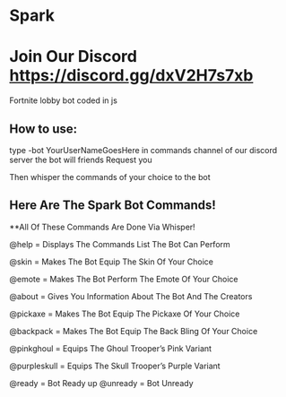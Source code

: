 # Spark
# Join Our Discord https://discord.gg/dxV2H7s7xb
Fortnite lobby bot coded in js

## How to use:
type -bot YourUserNameGoesHere 
in commands channel of our discord server 
the bot will friends Request you

Then whisper the commands of your choice to the bot

## Here Are The Spark Bot Commands!

**All Of These Commands Are Done Via Whisper!

@help = Displays The Commands List The Bot Can Perform

@skin = Makes The Bot Equip The Skin Of Your Choice

@emote = Makes The Bot Perform The Emote Of Your Choice

@about = Gives You Information About The Bot And The Creators

@pickaxe = Makes The Bot Equip The Pickaxe Of Your Choice

@backpack = Makes The Bot Equip The Back Bling Of Your Choice

@pinkghoul = Equips The Ghoul Trooper’s Pink Variant

@purpleskull = Equips The Skull Trooper’s Purple Variant

 
  @ready = Bot Ready up
 @unready = Bot Unready

